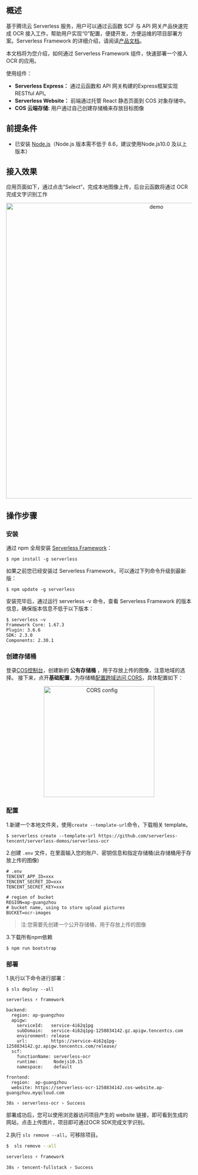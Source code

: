 ## 概述
基于腾讯云 Serverless 服务，用户可以通过云函数 SCF 与 API 网关产品快速完成 OCR 接入工作，帮助用户实现“0”配置，便捷开发，方便运维的项目部署方案。Serverless Framework 的详细介绍，请阅读[产品文档](https://cloud.tencent.com/document/product/1154)。

本文档将为您介绍，如何通过 Serverless Framework 组件，快速部署一个接入 OCR 的应用。

使用组件：

- **Serverless Express：** 通过云函数和 API 网关构建的Express框架实现 RESTful API。
- **Serverless Website：** 前端通过托管 React 静态页面到 COS 对象存储中。
- **COS 云端存储:** 用户通过自己创建存储桶来存放目标图像

## 前提条件

- 已安装 [Node.js](https://nodejs.org/en/)（Node.js 版本需不低于 8.6，建议使用Node.js10.0 及以上版本）

## 接入效果
应用页面如下，通过点击“Select“，完成本地图像上传，后台云函数将通过 OCR 完成文字识别工作

<center>
<img src="https://my-bucket-1258834142.cos.ap-guangzhou.myqcloud.com/demo.png" alt="demo" width="800">
</center>

## 操作步骤

### 安装

通过 npm 全局安装 [Serverless Framework](https://github.com/serverless/serverless)：

```shell
$ npm install -g serverless
```

如果之前您已经安装过 Serverless Framework，可以通过下列命令升级到最新版：

```shell
$ npm update -g serverless
```

安装完毕后，通过运行 serverless -v 命令，查看 Serverless Framework 的版本信息，确保版本信息不低于以下版本：

```shell
$ serverless –v
Framework Core: 1.67.3
Plugin: 3.6.6
SDK: 2.3.0
Components: 2.30.1
```

### 创建存储桶
登录[COS控制台](https://console.cloud.tencent.com/cos5)，创建新的 **公有存储桶** ，用于存放上传的图像，注意地域的选择。
接下来，点开**基础配置**，为存储桶[配置跨域访问 CORS](https://cloud.tencent.com/document/product/436/13318)，具体配置如下：

<center>
<img src="https://static-yugasun-com-1251556596.file.myqcloud.com/sls/cos-cors-setup.png" alt="CORS config" width="300">
</center>

### 配置

1.新建一个本地文件夹，使用`create --template-url`命令，下载相关 template。

```console
$ serverless create --template-url https://github.com/serverless-tencent/serverless-demos/serverless-ocr
```

2.创建 `.env` 文件，在里面输入您的账户、密钥信息和指定存储桶(此存储桶用于存放上传的图像)

```
# .env
TENCENT_APP_ID=xxx
TENCENT_SECRET_ID=xxx
TENCENT_SECRET_KEY=xxx

# region of bucket
REGION=ap-guangzhou
# bucket name, using to store upload pictures
BUCKET=ocr-images
```
> 注:您需要先创建一个公开存储桶，用于存放上传的图像

3.下载所有npm依赖

```console
$ npm run bootstrap
```

### 部署

1.执行以下命令进行部署：

```console
$ sls deploy --all

serverless ⚡ framework

backend: 
  region: ap-guangzhou
  apigw: 
    serviceId:   service-4i62q1pg
    subDomain:   service-4i62q1pg-1258834142.gz.apigw.tencentcs.com
    environment: release
    url:         https://service-4i62q1pg-1258834142.gz.apigw.tencentcs.com/release/
  scf: 
    functionName: serverless-ocr
    runtime:      Nodejs10.15
    namespace:    default

frontend: 
  region:  ap-guangzhou
  website: https://serverless-ocr-1258834142.cos-website.ap-guangzhou.myqcloud.com

38s › serverless-ocr › Success

```

部署成功后，您可以使用浏览器访问项目产生的 website 链接，即可看到生成的网站，点击上传图片，项目即可通过OCR SDK完成文字识别。


2.执行 `sls remove --all`，可移除项目。

```bash
$  sls remove --all

serverless ⚡ framework

38s › tencent-fullstack › Success
```
